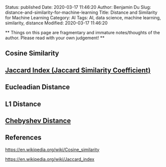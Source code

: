 Status: published
Date: 2020-03-17 11:46:20
Author: Benjamin Du
Slug: distance-and-similarity-for-machine-learning
Title: Distance and Similarity for Machine Learning
Category: AI
Tags: AI, data science, machine learning, similarity, distance
Modified: 2020-03-17 11:46:20

**
Things on this page are fragmentary and immature notes/thoughts of the author.
Please read with your own judgement!
**


## Cosine Similarity

## [Jaccard Index (Jaccard Similarity Coefficient)](https://en.wikipedia.org/wiki/Jaccard_index)

## Eucleadian Distance

## L1 Distance 

## [Chebyshev Distance](https://en.wikipedia.org/wiki/Chebyshev_distance)

## References

https://en.wikipedia.org/wiki/Cosine_similarity

https://en.wikipedia.org/wiki/Jaccard_index
